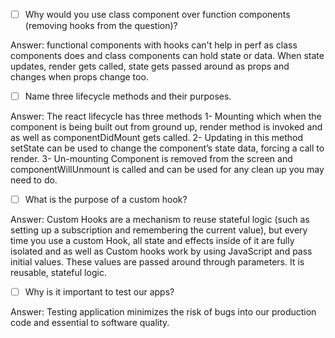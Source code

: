 - [ ] Why would you use class component over function components (removing hooks from the question)?

Answer: functional components with hooks can't help in perf as class components does and class components can hold state or data. When state updates, render gets called, state gets passed around as props and changes when props change too.

- [ ] Name three lifecycle methods and their purposes.

Answer: The react lifecycle has three methods 1- Mounting which when the component is being built out from ground up, render method is invoked and as well as componentDidMount gets called. 2- Updating in this method setState can be used to change the component’s state data, forcing a call to render. 3- Un-mounting Component is removed from the screen and componentWillUnmount is called and can be used for any clean up you may need to do.

- [ ] What is the purpose of a custom hook?

Answer: Custom Hooks are a mechanism to reuse stateful logic (such as setting up a subscription and remembering the current value), but every time you use a custom Hook, all state and effects inside of it are fully isolated and as well as Custom hooks work by using JavaScript and pass initial values. These values are passed around through parameters. It is reusable, stateful logic.

- [ ] Why is it important to test our apps?

Answer: Testing application minimizes the risk of bugs into our production code and essential to software quality.